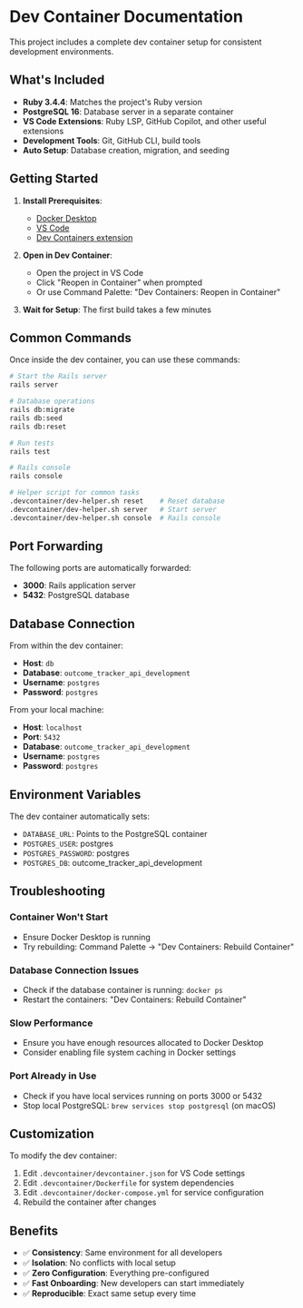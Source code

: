 # Dev Container Documentation

This project includes a complete dev container setup for consistent development environments.

## What's Included

- **Ruby 3.4.4**: Matches the project's Ruby version
- **PostgreSQL 16**: Database server in a separate container
- **VS Code Extensions**: Ruby LSP, GitHub Copilot, and other useful extensions
- **Development Tools**: Git, GitHub CLI, build tools
- **Auto Setup**: Database creation, migration, and seeding

## Getting Started

1. **Install Prerequisites**:
   - [Docker Desktop](https://www.docker.com/products/docker-desktop)
   - [VS Code](https://code.visualstudio.com/)
   - [Dev Containers extension](https://marketplace.visualstudio.com/items?itemName=ms-vscode-remote.remote-containers)

2. **Open in Dev Container**:
   - Open the project in VS Code
   - Click "Reopen in Container" when prompted
   - Or use Command Palette: "Dev Containers: Reopen in Container"

3. **Wait for Setup**: The first build takes a few minutes

## Common Commands

Once inside the dev container, you can use these commands:

```bash
# Start the Rails server
rails server

# Database operations
rails db:migrate
rails db:seed
rails db:reset

# Run tests
rails test

# Rails console
rails console

# Helper script for common tasks
.devcontainer/dev-helper.sh reset    # Reset database
.devcontainer/dev-helper.sh server   # Start server
.devcontainer/dev-helper.sh console  # Rails console
```

## Port Forwarding

The following ports are automatically forwarded:
- **3000**: Rails application server
- **5432**: PostgreSQL database

## Database Connection

From within the dev container:
- **Host**: `db`
- **Database**: `outcome_tracker_api_development`
- **Username**: `postgres`
- **Password**: `postgres`

From your local machine:
- **Host**: `localhost`
- **Port**: `5432`
- **Database**: `outcome_tracker_api_development`
- **Username**: `postgres`
- **Password**: `postgres`

## Environment Variables

The dev container automatically sets:
- `DATABASE_URL`: Points to the PostgreSQL container
- `POSTGRES_USER`: postgres
- `POSTGRES_PASSWORD`: postgres
- `POSTGRES_DB`: outcome_tracker_api_development

## Troubleshooting

### Container Won't Start
- Ensure Docker Desktop is running
- Try rebuilding: Command Palette → "Dev Containers: Rebuild Container"

### Database Connection Issues
- Check if the database container is running: `docker ps`
- Restart the containers: "Dev Containers: Rebuild Container"

### Slow Performance
- Ensure you have enough resources allocated to Docker Desktop
- Consider enabling file system caching in Docker settings

### Port Already in Use
- Check if you have local services running on ports 3000 or 5432
- Stop local PostgreSQL: `brew services stop postgresql` (on macOS)

## Customization

To modify the dev container:
1. Edit `.devcontainer/devcontainer.json` for VS Code settings
2. Edit `.devcontainer/Dockerfile` for system dependencies
3. Edit `.devcontainer/docker-compose.yml` for service configuration
4. Rebuild the container after changes

## Benefits

- ✅ **Consistency**: Same environment for all developers
- ✅ **Isolation**: No conflicts with local setup
- ✅ **Zero Configuration**: Everything pre-configured
- ✅ **Fast Onboarding**: New developers can start immediately
- ✅ **Reproducible**: Exact same setup every time
